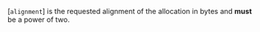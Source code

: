 [`alignment`] is the requested alignment of the allocation in bytes
and  **must**  be a power of two.